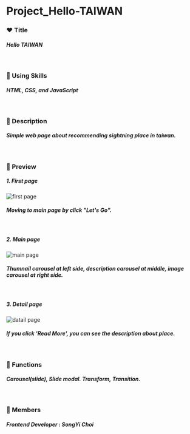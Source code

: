 # Project_Hello-TAIWAN

### ❤️ Title

##### Hello TAIWAN

</br>

### 🧡 Using Skills

##### HTML, CSS, and JavaScript

</br>

### 💛 Description

##### Simple web page about recommending sightning place in taiwan.

</br>

### 💚 Preview

##### 1. First page

![first page](https://user-images.githubusercontent.com/76081841/108689810-e6775580-753c-11eb-8670-0e2f514273de.png)

##### Moving to main page by click "Let's Go".

</br>

##### 2. Main page

![main page](https://user-images.githubusercontent.com/76081841/108689815-e7a88280-753c-11eb-9cba-fc66ab8b5de4.png)

##### Thumnail carousel at left side, description carousel at middle, image carousel at right side.

</br>

##### 3. Detail page

![datail page](https://user-images.githubusercontent.com/76081841/108689820-e9724600-753c-11eb-9864-baab1f2fc781.png)

##### If you click 'Read More', you can see the description about place.

</br>

### 💙 Functions

##### Carousel(slide), Slide modal. Transform, Transition.

</br>

### 💜 Members

##### Frontend Developer : SongYi Choi

